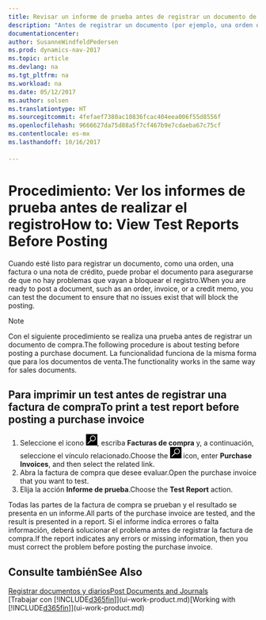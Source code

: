 ```yaml
---
title: Revisar un informe de prueba antes de registrar un documento de venta o de compra
description: "Antes de registrar un documento (por ejemplo, una orden o una nota de crédito), puede probarlo y revisarlo para comprobar si hay errores que puedan bloquear el registro."
documentationcenter: 
author: SusanneWindfeldPedersen
ms.prod: dynamics-nav-2017
ms.topic: article
ms.devlang: na
ms.tgt_pltfrm: na
ms.workload: na
ms.date: 05/12/2017
ms.author: solsen
ms.translationtype: HT
ms.sourcegitcommit: 4fefaef7380ac10836fcac404eea006f55d8556f
ms.openlocfilehash: 9666627da75d88a5f7cf467b9e7cdaeba67c75cf
ms.contentlocale: es-mx
ms.lasthandoff: 10/16/2017

---
```

# <a name="how-to-view-test-reports-before-posting"></a><span data-ttu-id="70094-103">Procedimiento: Ver los informes de prueba antes de realizar el registro</span><span class="sxs-lookup"><span data-stu-id="70094-103">How to: View Test Reports Before Posting</span></span>
<span data-ttu-id="70094-104">Cuando esté listo para registrar un documento, como una orden, una factura o una nota de crédito, puede probar el documento para asegurarse de que no hay problemas que vayan a bloquear el registro.</span><span class="sxs-lookup"><span data-stu-id="70094-104">When you are ready to post a document, such as an order, invoice, or a credit memo, you can test the document to ensure that no issues exist that will block the posting.</span></span>

> [!NOTE]  
>   <span data-ttu-id="70094-105">Con el siguiente procedimiento se realiza una prueba antes de registrar un documento de compra.</span><span class="sxs-lookup"><span data-stu-id="70094-105">The following procedure is about testing before posting a purchase document.</span></span> <span data-ttu-id="70094-106">La funcionalidad funciona de la misma forma que para los documentos de venta.</span><span class="sxs-lookup"><span data-stu-id="70094-106">The functionality works in the same way for sales documents.</span></span>

## <a name="to-print-a-test-report-before-posting-a-purchase-invoice"></a><span data-ttu-id="70094-107">Para imprimir un test antes de registrar una factura de compra</span><span class="sxs-lookup"><span data-stu-id="70094-107">To print a test report before posting a purchase invoice</span></span>
1. <span data-ttu-id="70094-108">Seleccione el icono ![Buscar página o informe](media/ui-search/search_small.png "icono Buscar página o informe"), escriba **Facturas de compra** y, a continuación, seleccione el vínculo relacionado.</span><span class="sxs-lookup"><span data-stu-id="70094-108">Choose the ![Search for Page or Report](media/ui-search/search_small.png "Search for Page or Report icon") icon, enter **Purchase Invoices**, and then select the related link.</span></span>
2. <span data-ttu-id="70094-109">Abra la factura de compra que desee evaluar.</span><span class="sxs-lookup"><span data-stu-id="70094-109">Open the purchase invoice that you want to test.</span></span>
3. <span data-ttu-id="70094-110">Elija la acción **Informe de prueba**.</span><span class="sxs-lookup"><span data-stu-id="70094-110">Choose the **Test Report** action.</span></span>  

<span data-ttu-id="70094-111">Todas las partes de la factura de compra se prueban y el resultado se presenta en un informe.</span><span class="sxs-lookup"><span data-stu-id="70094-111">All parts of the purchase invoice are tested, and the result is presented in a report.</span></span> <span data-ttu-id="70094-112">Si el informe indica errores o falta información, deberá solucionar el problema antes de registrar la factura de compra.</span><span class="sxs-lookup"><span data-stu-id="70094-112">If the report indicates any errors or missing information, then you must correct the problem before posting the purchase invoice.</span></span>

## <a name="see-also"></a><span data-ttu-id="70094-113">Consulte también</span><span class="sxs-lookup"><span data-stu-id="70094-113">See Also</span></span>
[<span data-ttu-id="70094-114">Registrar documentos y diarios</span><span class="sxs-lookup"><span data-stu-id="70094-114">Post Documents and Journals</span></span>](ui-post-documents-journals.md)  
<span data-ttu-id="70094-115">[Trabajar con [!INCLUDE[d365fin](includes/d365fin_md.md)]](ui-work-product.md)</span><span class="sxs-lookup"><span data-stu-id="70094-115">[Working with [!INCLUDE[d365fin](includes/d365fin_md.md)]](ui-work-product.md)</span></span>


